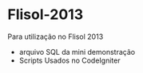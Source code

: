 Flisol-2013
===========

Para utilização no Flisol 2013

- arquivo SQL da mini demonstração
- Scripts Usados no CodeIgniter
